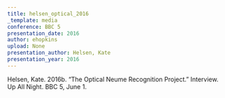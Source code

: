 ```yaml
---
title: helsen_optical_2016
_template: media
conference: BBC 5
presentation_date: 2016
author: ehopkins
upload: None
presentation_author: Helsen, Kate
presentation_year: 2016
---
```

Helsen, Kate. 2016b. “The Optical Neume Recognition Project.” Interview. Up All Night. BBC 5, June 1.